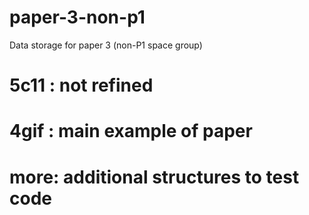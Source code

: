 # paper-3-non-p1
Data storage for paper 3 (non-P1 space group)

# 5c11 : not refined

# 4gif : main example of paper

# more: additional structures to test code 



